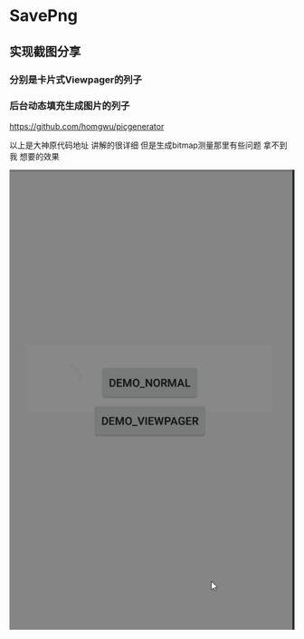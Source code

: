 # SavePng

## 实现截图分享
### 分别是卡片式Viewpager的列子
### 后台动态填充生成图片的列子

https://github.com/homgwu/picgenerator

以上是大神原代码地址
讲解的很详细
但是生成bitmap测量那里有些问题 
拿不到我 想要的效果

![image](https://github.com/zhuzhutai/SavePng/blob/master/record.gif)

